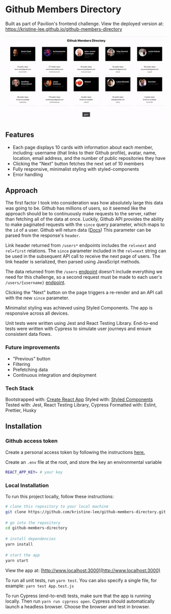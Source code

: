 # Github Members Directory

Built as part of Pavilion's frontend challenge. View the deployed version at: https://kristine-lee.github.io/github-members-directory

![Demo](https://github.com/kristine-lee/github-members-directory/blob/4266a54f07c38d9e2c70b4ec5a33004a982948b6/.github/github%20members%20directory%20demo.gif)


## Features

- Each page displays 10 cards with information about each member, including: username (that links to their Github profile), avatar, name, location, email address, and the number of public repositories they have
- Clicking the "Next" button fetches the next set of 10 members
- Fully responsive, minimalist styling with styled-components
- Error handling


## Approach

The first factor I took into consideration was how absolutely large this data was going to be. Github has millions of users, so it seemed like the approach should be to continuously make requests to the server, rather than fetching all of the data at once. Luckily, Github API provides the ability to make paginated requests with the `since` query parameter, which maps to the `id` of a user. Github will return data ([Docs](https://docs.github.com/en/rest/guides/using-pagination-in-the-rest-api?apiVersion=2022-11-28#using-link-headers)) This parameter can be parsed from the response's `header`.

Link header returned from `/users*` endpoints includes the `rel=next` and `rel=first` relations. The `since` parameter included in the `rel=next` string can be used in the subsequent API call to receive the next page of users. The link header is serialized, then parsed using JavaScript methods.

The data returned from the `/users` [endpoint](https://docs.github.com/en/rest/users/users?apiVersion=2022-11-28#list-users) doesn't include everything we need for this challenge, so a second request must be made to each user's `/users/{username}` [endpoint](https://docs.github.com/en/rest/users/users?apiVersion=2022-11-28#get-a-user).

Clicking the "Next" button on the page triggers a re-render and an API call with the new `since` parameter.

Minimalist styling was achieved using Styled Components. The app is responsive across all devices.

Unit tests were written using Jest and React Testing Library. End-to-end tests were written with Cypress to simulate user journeys and ensure consistent data flows.

### Future improvements

- "Previous" button
- Filtering
- Prefetching data
- Continuous integration and deployment

### Tech Stack

Bootstrapped with: [Create React App](https://create-react-app.dev)
Styled with: [Styled Components](https://styled-components.com/)
Tested with: Jest, React Testing Library, Cypress
Formatted with: Eslint, Prettier, Husky

## Installation

### Github access token

Create a personal access token by following the instructions [here.](https://docs.github.com/en/authentication/keeping-your-account-and-data-secure/creating-a-personal-access-token)

Create an `.env` file at the root, and store the key an environmental variable
```bash
REACT_APP_KEY= # your key
```

### Local Installation
To run this project locally, follow these instructions:

```bash
# clone this repository to your local machine
git clone https://github.com/kristine-lee/github-members-directory.git

# go into the repository
cd github-members-directory

# install dependencies
yarn install

# start the app
yarn start
```
View the app at: [http://www.localhost:3000](http://www.localhost:3000)

To run all unit tests, run `yarn test`. You can also specify a single file, for example: `yarn test App.test.js` 

To run Cypress (end-to-end) tests, make sure that the app is running locally. Then run `yarn run cypress open`. Cypress should automatically launch a headless browser. Choose the browser and test in browser. 

